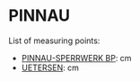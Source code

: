 # PINNAU

List of measuring points:

* [PINNAU-SPERRWERK BP](./PINNAU-SPERRWERK-BP): <Value topic="rivers/pegel-online/PINNAU/PINNAU-SPERRWERK-BP/measurementValue"/> cm
* [UETERSEN](./UETERSEN): <Value topic="rivers/pegel-online/PINNAU/UETERSEN/measurementValue"/> cm
